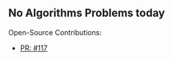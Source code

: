 No Algorithms Problems today
---
Open-Source Contributions:
- [PR: #117](https://github.com/HITK-TECH-Community/Community-Website/pull/177)
